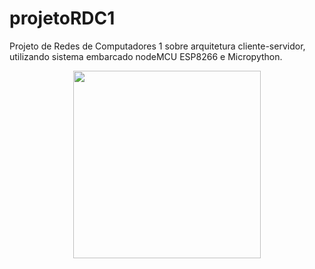 # projetoRDC1
Projeto de Redes de Computadores 1 sobre arquitetura cliente-servidor, utilizando sistema embarcado nodeMCU ESP8266 e Micropython.


<p align="center">
  <img src="https://www.baudaeletronica.com.br/media/catalog/product/cache/1/image/9df78eab33525d08d6e5fb8d27136e95/n/o/nodemcu_1_1.jpg" width="300px"       height="300px" />
</p>
